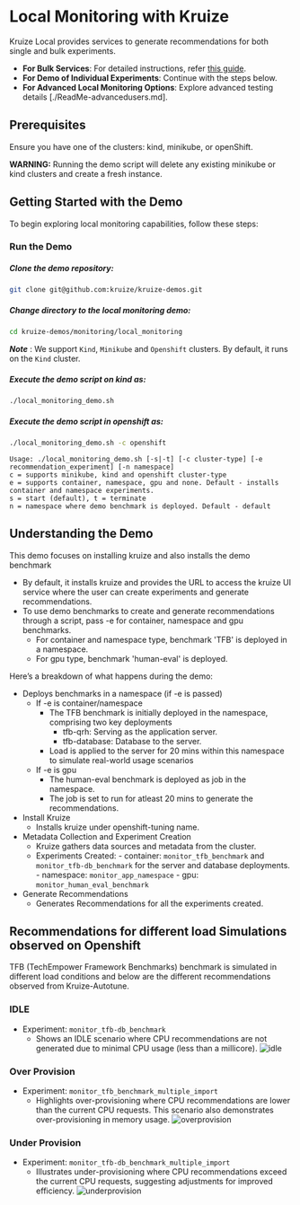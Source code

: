 # Local Monitoring with Kruize

Kruize Local provides services to generate recommendations for both single and bulk experiments.

- **For Bulk Services**: For detailed instructions, refer [this guide](https://github.com/kruize/kruize-demos/tree/main/monitoring/local_monitoring/bulk_demo/README.md).
- **For Demo of Individual Experiments**: Continue with the steps below.
- **For Advanced Local Monitoring Options**: Explore advanced testing details [./ReadMe-advancedusers.md].

## Prerequisites
Ensure you have one of the clusters: kind, minikube, or openShift.

**WARNING:** Running the demo script will delete any existing minikube or kind clusters and create a fresh instance.

## Getting Started with the Demo

To begin exploring local monitoring capabilities, follow these steps:

### Run the Demo

##### Clone the demo repository:
```sh
git clone git@github.com:kruize/kruize-demos.git
```
##### Change directory to the local monitoring demo:
```sh
cd kruize-demos/monitoring/local_monitoring
```
***Note*** : We support `Kind`, `Minikube` and `Openshift` clusters.
By default, it runs on the `Kind` cluster.

##### Execute the demo script on kind as: 
```sh
./local_monitoring_demo.sh
```
##### Execute the demo script in openshift as: 
```sh
./local_monitoring_demo.sh -c openshift
```

```
Usage: ./local_monitoring_demo.sh [-s|-t] [-c cluster-type] [-e recommendation_experiment] [-n namespace]
c = supports minikube, kind and openshift cluster-type
e = supports container, namespace, gpu and none. Default - installs container and namespace experiments.
s = start (default), t = terminate
n = namespace where demo benchmark is deployed. Default - default
```

## Understanding the Demo

This demo focuses on installing kruize and also installs the demo benchmark
- By default, it installs kruize and provides the URL to access the kruize UI service where the user can create experiments and generate recommendations.
- To use demo benchmarks to create and generate recommendations through a script, pass -e for container, namespace and gpu benchmarks.
    - For container and namespace type, benchmark 'TFB' is deployed in a namespace.
    - For gpu type, benchmark 'human-eval' is deployed.

Here’s a breakdown of what happens during the demo:

- Deploys benchmarks in a namespace (if -e is passed)
    - If -e is container/namespace
        - The TFB benchmark is initially deployed in the namespace, comprising two key deployments
          - tfb-qrh: Serving as the application server.
          - tfb-database: Database to the server.
        - Load is applied to the server for 20 mins within this namespace to simulate real-world usage scenarios
    - If -e is gpu
        - The human-eval benchmark is deployed as job in the namespace.
        - The job is set to run for atleast 20 mins to generate the recommendations.
- Install Kruize
  - Installs kruize under openshift-tuning name.
- Metadata Collection and Experiment Creation
  - Kruize gathers data sources and metadata from the cluster.
  - Experiments Created:
        - container: `monitor_tfb_benchmark` and `monitor_tfb-db_benchmark` for the server and database deployments.
        - namespace: `monitor_app_namespace`
        - gpu: `monitor_human_eval_benchmark`
- Generate Recommendations
  - Generates Recommendations for all the experiments created.

## Recommendations for different load Simulations observed on Openshift

TFB (TechEmpower Framework Benchmarks) benchmark is simulated in different load conditions and below are the different recommendations observed from Kruize-Autotune.

### IDLE 
- Experiment: `monitor_tfb-db_benchmark`
  - Shows an IDLE scenario where CPU recommendations are not generated due to minimal CPU usage (less than a millicore).
  ![idle](https://github.com/kusumachalasani/autotune-demo/assets/17760990/9e1505ca-6c75-4da7-a154-3c6ed3adf3ed)
### Over Provision
- Experiment: `monitor_tfb_benchmark_multiple_import`
  - Highlights over-provisioning where CPU recommendations are lower than the current CPU requests. This scenario also demonstrates over-provisioning in memory usage.
  ![overprovision](https://github.com/kusumachalasani/autotune-demo/assets/17760990/9aac1d35-0e4b-44c6-b358-5eaf00c2852d)
### Under Provision
- Experiment: `monitor_tfb-db_benchmark_multiple_import`
  - Illustrates under-provisioning where CPU recommendations exceed the current CPU requests, suggesting adjustments for improved efficiency.
  ![underprovision](https://github.com/kusumachalasani/autotune-demo/assets/17760990/9005a59d-db4c-41b4-b170-90adf0fafff0)

